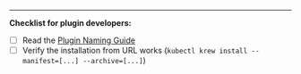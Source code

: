 -----

**Checklist for plugin developers:**

- [ ] Read the [Plugin Naming Guide](https://github.com/GoogleContainerTools/krew/tree/master/docs/NAMING_GUIDE.md)
- [ ] Verify the installation from URL works (`kubectl krew install --manifest=[...] --archive=[...]`)
